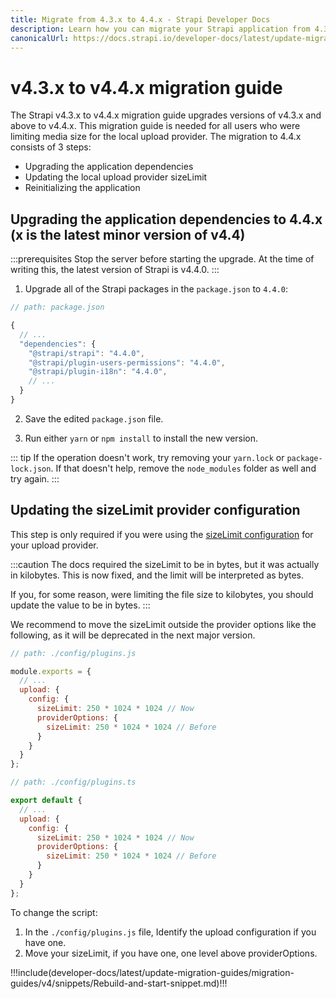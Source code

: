 ```yaml
---
title: Migrate from 4.3.x to 4.4.x - Strapi Developer Docs
description: Learn how you can migrate your Strapi application from 4.3.x to 4.4.x.
canonicalUrl: https://docs.strapi.io/developer-docs/latest/update-migration-guides/migration-guides/v4/migration-guide-4.3.x+-to-4.4.x.html
---
```


# v4.3.x to v4.4.x migration guide

The Strapi v4.3.x to v4.4.x migration guide upgrades versions of v4.3.x and above to v4.4.x. This migration guide is needed for all users who were limiting media size for the local upload provider. The migration to 4.4.x consists of 3 steps:

- Upgrading the application dependencies
- Updating the local upload provider sizeLimit
- Reinitializing the application

## Upgrading the application dependencies to 4.4.x (x is the latest minor version of v4.4)

:::prerequisites
Stop the server before starting the upgrade. At the time of writing this, the latest version of Strapi is v4.4.0.
:::

1. Upgrade all of the Strapi packages in the `package.json` to `4.4.0`:

```jsx
// path: package.json

{
  // ...
  "dependencies": {
    "@strapi/strapi": "4.4.0",
    "@strapi/plugin-users-permissions": "4.4.0",
    "@strapi/plugin-i18n": "4.4.0",
    // ...
  }
}

```

2. Save the edited `package.json` file.

3. Run either `yarn` or `npm install` to install the new version.

::: tip
If the operation doesn't work, try removing your `yarn.lock` or `package-lock.json`. If that doesn't help, remove the `node_modules` folder as well and try again.
:::

## Updating the sizeLimit provider configuration

This step is only required if you were using the [sizeLimit configuration](https://docs.strapi.io/developer-docs/latest/plugins/upload.html#max-file-size) for your upload provider.

:::caution
The docs required the sizeLimit to be in bytes, but it was actually in kilobytes. This is now fixed, and the limit will be interpreted as bytes.

If you, for some reason, were limiting the file size to kilobytes, you should update the value to be in bytes.
:::

We recommend to move the sizeLimit outside the provider options like the following, as it will be deprecated in the next major version.
<code-group>

<code-block title="JAVASCRIPT">

```js
// path: ./config/plugins.js

module.exports = {
  // ...
  upload: {
    config: {
      sizeLimit: 250 * 1024 * 1024 // Now
      providerOptions: {
        sizeLimit: 250 * 1024 * 1024 // Before
      }
    }
  }
};
```

</code-block>

<code-block title="TYPESCRIPT">

```js
// path: ./config/plugins.ts

export default {
  // ...
  upload: {
    config: {
      sizeLimit: 250 * 1024 * 1024 // Now
      providerOptions: {
        sizeLimit: 250 * 1024 * 1024 // Before
      }
    }
  }
};
```

</code-block>

</code-group>


To change the script:

1. In the `./config/plugins.js` file, Identify the upload configuration if you have one.
2. Move your sizeLimit, if you have one, one level above providerOptions.


!!!include(developer-docs/latest/update-migration-guides/migration-guides/v4/snippets/Rebuild-and-start-snippet.md)!!!
